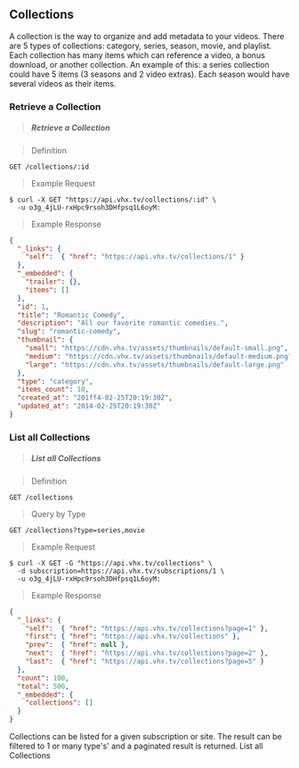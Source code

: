 <!-- ___COLLECTIONS____________________________ -->
<h2 class="is-api head-3 margin-top-large margin-bottom-medium" id="collections">Collections</h2>

<section class="text-2 contain">
A collection is the way to organize and add metadata to your videos. There are 5 types of collections: category, series, season, movie, and playlist. Each collection has many items which can reference a video, a bonus download, or another collection. An example of this: a series collection could have 5 items (3 seasons and 2 video extras). Each season would have several videos as their items.
</section>

<h3 class="text-2 text--navy text--bold is-api margin-top-large margin-bottom-medium" id="collections-retrieve">Retrieve a Collection</h3>

> <h5 class="head-5 text--white margin-bottom-medium">Retrieve a Collection</h5>

> Definition

```
GET /collections/:id
```

> Example Request

```shell
$ curl -X GET "https://api.vhx.tv/collections/:id" \
  -u o3g_4jLU-rxHpc9rsoh3DHfpsq1L6oyM:
```

> Example Response

```json
{
  "_links": {
    "self":  { "href": "https://api.vhx.tv/collections/1" }
  },
  "_embedded": {
    "trailer": {},
    "items": []
  },
  "id": 1,
  "title": "Romantic Comedy",
  "description": "All our favorite romantic comedies.",
  "slug": "romantic-comedy",
  "thumbnail": {
    "small": "https://cdn.vhx.tv/assets/thumbnails/default-small.png",
    "medium": "https://cdn.vhx.tv/assets/thumbnails/default-medium.png",
    "large": "https://cdn.vhx.tv/assets/thumbnails/default-large.png"
  },
  "type": "category",
  "items_count": 10,
  "created_at": "201ff4-02-25T20:19:30Z",
  "updated_at": "2014-02-25T20:19:30Z"
}
```

<h3 class="text-2 text--navy text--bold is-api margin-top-large margin-bottom-medium" id="collections-list">List all Collections</h3>

> <h5 class="head-5 text--white margin-bottom-medium">List all Collections</h5>

> Definition

```
GET /collections
```

> Query by Type

```
GET /collections?type=series,movie
```

> Example Request

```shell
$ curl -X GET -G "https://api.vhx.tv/collections" \
  -d subscription=https://api.vhx.tv/subscriptions/1 \
  -u o3g_4jLU-rxHpc9rsoh3DHfpsq1L6oyM:
```

> Example Response

```json
{
  "_links": {
    "self":  { "href": "https://api.vhx.tv/collections?page=1" },
    "first": { "href": "https://api.vhx.tv/collections" },
    "prev":  { "href": null },
    "next":  { "href": "https://api.vhx.tv/collections?page=2" },
    "last":  { "href": "https://api.vhx.tv/collections?page=5" }
  },
  "count": 100,
  "total": 500,
  "_embedded": {
    "collections": []
  }
}
```

<section class="text-2 contain">
Collections can be listed for a given subscription or site. The result can be filtered to 1 or many type's' and a paginated result is returned.
List all Collections
</section>
